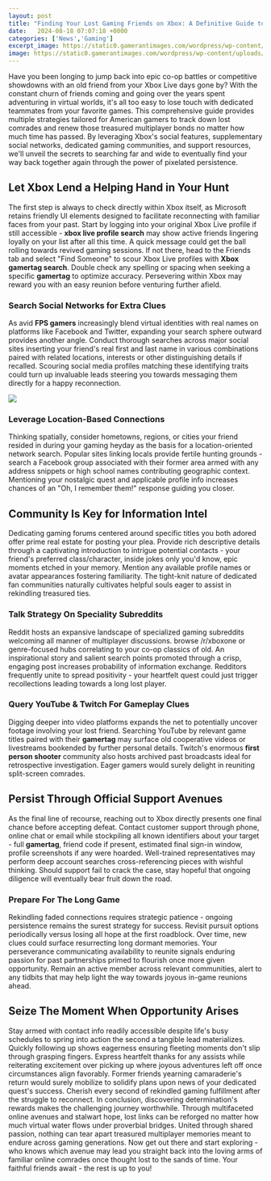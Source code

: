 ```yaml
---
layout: post
title: "Finding Your Lost Gaming Friends on Xbox: A Definitive Guide to Reconnecting"
date:   2024-08-18 07:07:18 +0000
categories: ['News','Gaming']
excerpt_image: https://static0.gamerantimages.com/wordpress/wp-content/uploads/2022/08/xbox-logo.jpg
image: https://static0.gamerantimages.com/wordpress/wp-content/uploads/2022/08/xbox-logo.jpg
---
```


Have you been longing to jump back into epic co-op battles or competitive showdowns with an old friend from your Xbox Live days gone by? With the constant churn of friends coming and going over the years spent adventuring in virtual worlds, it's all too easy to lose touch with dedicated teammates from your favorite games. This comprehensive guide provides multiple strategies tailored for American gamers to track down lost comrades and renew those treasured multiplayer bonds no matter how much time has passed. By leveraging Xbox's social features, supplementary social networks, dedicated gaming communities, and support resources, we'll unveil the secrets to searching far and wide to eventually find your way back together again through the power of pixelated persistence.
## Let Xbox Lend a Helping Hand in Your Hunt 
The first step is always to check directly within Xbox itself, as Microsoft retains friendly UI elements designed to facilitate reconnecting with familiar faces from your past. Start by logging into your original Xbox Live profile if still accessible - **xbox live profile search** may show active friends lingering loyally on your list after all this time. A quick message could get the ball rolling towards revived gaming sessions. If not there, head to the Friends tab and select "Find Someone" to scour Xbox Live profiles with **Xbox gamertag search**. Double check any spelling or spacing when seeking a specific **gamertag** to optimize accuracy. Persevering within Xbox may reward you with an easy reunion before venturing further afield.
### Search Social Networks for Extra Clues
As avid **FPS gamers** increasingly blend virtual identities with real names on platforms like Facebook and Twitter, expanding your search sphere outward provides another angle. Conduct thorough searches across major social sites inserting your friend's real first and last name in various combinations paired with related locations, interests or other distinguishing details if recalled. Scouring social media profiles matching these identifying traits could turn up invaluable leads steering you towards messaging them directly for a happy reconnection. 

![](https://i.ytimg.com/vi/1-JUxq5KSXQ/maxresdefault.jpg)
### Leverage Location-Based Connections
Thinking spatially, consider hometowns, regions, or cities your friend resided in during your gaming heyday as the basis for a location-oriented network search. Popular sites linking locals provide fertile hunting grounds - search a Facebook group associated with their former area armed with any address snippets or high school names contributing geographic context. Mentioning your nostalgic quest and applicable profile info increases chances of an "Oh, I remember them!" response guiding you closer.   
## Community Is Key for Information Intel
Dedicating gaming forums centered around specific titles you both adored offer prime real estate for posting your plea. Provide rich descriptive details through a captivating introduction to intrigue potential contacts - your friend's preferred class/character, inside jokes only you'd know, epic moments etched in your memory. Mention any available profile names or avatar appearances fostering familiarity. The tight-knit nature of dedicated fan communities naturally cultivates helpful souls eager to assist in rekindling treasured ties.
### Talk Strategy On Speciality Subreddits 
Reddit hosts an expansive landscape of specialized gaming subreddits welcoming all manner of multiplayer discussions. browse /r/xboxone or genre-focused hubs correlating to your co-op classics of old. An inspirational story and salient search points promoted through a crisp, engaging post increases probability of information exchange. Redditors frequently unite to spread positivity - your heartfelt quest could just trigger recollections leading towards a long lost player.
### Query YouTube & Twitch For Gameplay Clues  
Digging deeper into video platforms expands the net to potentially uncover footage involving your lost friend. Searching YouTube by relevant game titles paired with their **gamertag** may surface old cooperative videos or livestreams bookended by further personal details. Twitch's enormous **first person shooter** community also hosts archived past broadcasts ideal for retrospective investigation. Eager gamers would surely delight in reuniting split-screen comrades.  
## Persist Through Official Support Avenues
As the final line of recourse, reaching out to Xbox directly presents one final chance before accepting defeat. Contact customer support through phone, online chat or email while stockpiling all known identifiers about your target - full **gamertag**, friend code if present, estimated final sign-in window, profile screenshots if any were hoarded. Well-trained representatives may perform deep account searches cross-referencing pieces with wishful thinking. Should support fail to crack the case, stay hopeful that ongoing diligence will eventually bear fruit down the road.
### Prepare For The Long Game 
Rekindling faded connections requires strategic patience - ongoing persistence remains the surest strategy for success. Revisit pursuit options periodically versus losing all hope at the first roadblock. Over time, new clues could surface resurrecting long dormant memories. Your perseverance communicating availability to reunite signals enduring passion for past partnerships primed to flourish once more given opportunity. Remain an active member across relevant communities, alert to any tidbits that may help light the way towards joyous in-game reunions ahead.
## Seize The Moment When Opportunity Arises   
Stay armed with contact info readily accessible despite life's busy schedules to spring into action the second a tangible lead materializes. Quickly following up shows eagerness ensuring fleeting moments don't slip through grasping fingers. Express heartfelt thanks for any assists while reiterating excitement over picking up where joyous adventures left off once circumstances align favorably. Former friends yearning camaraderie's return would surely mobilize to solidify plans upon news of your dedicated quest's success. Cherish every second of rekindled gaming fulfillment after the struggle to reconnect.
In conclusion, discovering determination's rewards makes the challenging journey worthwhile. Through multifaceted online avenues and stalwart hope, lost links can be reforged no matter how much virtual water flows under proverbial bridges. United through shared passion, nothing can tear apart treasured multiplayer memories meant to endure across gaming generations. Now get out there and start exploring - who knows which avenue may lead you straight back into the loving arms of familiar online comrades once thought lost to the sands of time. Your faithful friends await - the rest is up to you!